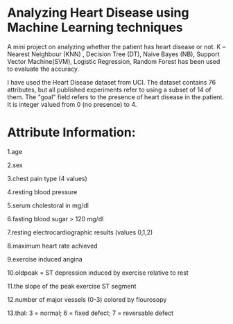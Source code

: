 # Analyzing Heart Disease using Machine Learning techniques
A mini project on analyzing whether the patient has heart disease or not.
 K –Nearest Neighbour (KNN) , Decision Tree (DT), Naive Bayes (NB), Support Vector Machine(SVM), Logistic Regression, Random Forest has been used to evaluate the accuracy.

I have used the Heart Disease dataset from UCI. The dataset contains 76 attributes, but all published experiments refer to using a subset of 14 of them. The "goal" field refers to the presence of heart disease in the patient. It is integer valued from 0 (no presence) to 4.

  # Attribute Information:

1.age

2.sex

3.chest pain type (4 values)

4.resting blood pressure

5.serum cholestoral in mg/dl

6.fasting blood sugar > 120 mg/dl

7.resting electrocardiographic results (values 0,1,2)

8.maximum heart rate achieved

9.exercise induced angina

10.oldpeak = ST depression induced by exercise relative to rest

11.the slope of the peak exercise ST segment

12.number of major vessels (0-3) colored by flourosopy

13.thal: 3 = normal; 6 = fixed defect; 7 = reversable defect
